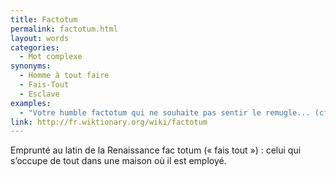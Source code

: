 ```yaml
---
title: Factotum
permalink: factotum.html
layout: words
categories:
  - Mot complexe
synonyms:
  - Homme à tout faire
  - Fais-Tout
  - Esclave
examples:
  - "Votre humble factotum qui ne souhaite pas sentir le remugle... (cf. Correspondance)"
link: http://fr.wiktionary.org/wiki/factotum
---
```


Emprunté au latin de la Renaissance fac totum (« fais tout ») : celui qui s’occupe de tout dans une maison où il est employé. 
